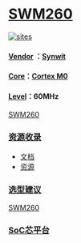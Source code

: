 ﻿# [SWM260](https://github.com/SoCXin/SWM260)

[![sites](http://182.61.61.133/link/resources/SoC.png)](http://www.SoC.Xin)

#### [Vendor](https://github.com/SoCXin/Vendor) ：[Synwit](http://www.synwit.cn)
#### [Core](https://github.com/SoCXin/Cortex)：[Cortex M0](https://github.com/SoCXin/CM0)
#### [Level](https://github.com/SoCXin/Level)：60MHz
[SWM260](https://github.com/SoCXin/SWM260)

### [资源收录](https://github.com/SoCXin)

* [文档](docs/)
* [资源](src/)

### [选型建议](https://github.com/SoCXin)

[SWM260](https://github.com/SoCXin/SWM260)

###  [SoC芯平台](http://www.SoC.Xin)
